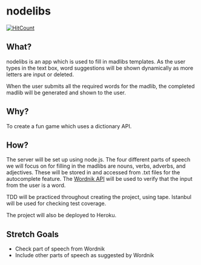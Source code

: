 # nodelibs

[![HitCount](https://hitt.herokuapp.com/{username||org}/nodelibs.svg)](https://github.com/vanillasquad/nodelibs)

## What?

nodelibs is an app which is used to fill in madlibs templates. As the user types
in the text box, word suggestions will be shown dynamically as more letters are
input or deleted.

When the user submits all the required words for the madlib, the completed
madlib will be generated and shown to the user.


## Why?

To create a fun game which uses a dictionary API.

## How?

The server will be set up using node.js. The four different parts of speech we
will focus on for filling in the madlibs are nouns, verbs, adverbs, and
adjectives. These will be stored in and accessed from .txt files for the
autocomplete feature. The [Wordnik API](http://developer.wordnik.com/) will be
used to verify that the input from the user is a word.

TDD will be practiced throughout creating the project, using tape. Istanbul will
be used for checking test coverage.

The project will also be deployed to Heroku.

## Stretch Goals

* Check part of speech from Wordnik
* Include other parts of speech as suggested by Wordnik
